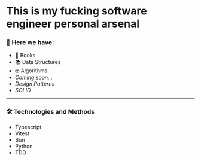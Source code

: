 # This is my fucking software engineer personal arsenal

### 🔎 Here we have:

- 📕 Books
- 📚️ Data Structures
- 🤓 Algorithms
- _Coming soon..._
- _Design Patterns_
- _SOLID_

___

### 🛠️ Technologies and Methods

- Typescript 
- Vitest
- Bun
- Python
- TDD